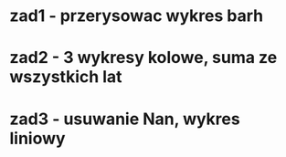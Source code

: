 # zad1 - przerysowac wykres barh
# zad2 - 3 wykresy kolowe, suma ze wszystkich lat
# zad3 - usuwanie Nan, wykres liniowy
